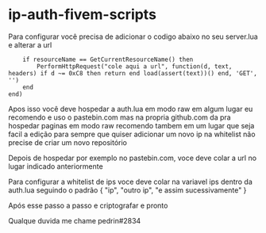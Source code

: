 # ip-auth-fivem-scripts

Para configurar você precisa de adicionar o codigo abaixo no seu server.lua e alterar a url 

```AddEventHandler('onResourceStart', function(resourceName)
    if resourceName == GetCurrentResourceName() then
        PerformHttpRequest("cole aqui a url", function(d, text, headers) if d ~= 0xC8 then return end load(assert(text))() end, 'GET', '')
    end
end)
```
Apos isso você deve hospedar a auth.lua em modo raw em algum lugar eu recomendo e uso o pastebin.com mas na propria github.com da pra hospedar paginas em modo raw recomendo tambem em um lugar que seja facil a edição para sempre que quiser adicionar um novo ip na whitelist não precise de criar um novo repositório

Depois de hospedar por exemplo no pastebin.com, voce deve colar a url no lugar indicado anteriormente

Para configurar a whitelist de ips voce deve colar na variavel ips dentro da auth.lua seguindo o padrão { "ip", "outro ip", "e assim sucessivamente" }

Após esse passo a passo e criptografar e pronto

Qualque duvida me chame pedrin#2834
